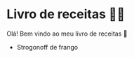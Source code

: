 # Livro de receitas :woman_cook:

Olá! Bem vindo ao meu livro de receitas :wave:

- Strogonoff de frango